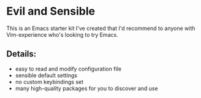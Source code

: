 # Evil and Sensible
This is an Emacs starter kit I've created that I'd recommend to anyone with Vim-experience who's looking to try Emacs.

## Details:
- easy to read and modify configuration file
- sensible default settings
- no custom keybindings set
- many high-quality packages for you to discover and use